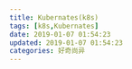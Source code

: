 ```yaml
---
title: Kubernates(k8s)
tags: [k8s,Kubernates]
date: 2019-01-07 01:54:23
updated: 2019-01-07 01:54:23
categories: 好奇尚异
---
```

